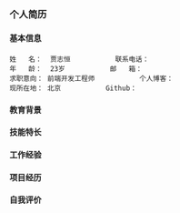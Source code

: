 ### 个人简历

#### 基本信息
    姓   名：  贾志恒           联系电话：
    年   龄：  23岁           邮   箱：
    求职意向： 前端开发工程师           个人博客：
    现所在地： 北京           Github：
#### 教育背景

#### 技能特长

#### 工作经验

#### 项目经历

#### 自我评价

<Author/>
